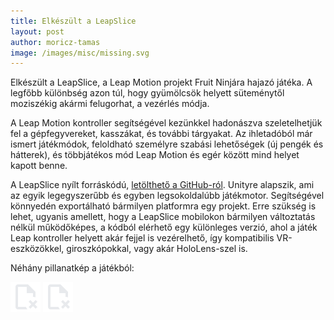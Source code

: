 ```yaml
---
title: Elkészült a LeapSlice
layout: post
author: moricz-tamas
image: /images/misc/missing.svg
---
```


Elkészült a LeapSlice, a Leap Motion projekt Fruit Ninjára hajazó játéka. A legfőbb különbség azon túl, hogy gyümölcsök helyett süteménytől moziszékig akármi felugorhat, a vezérlés módja.

A Leap Motion kontroller segítségével kezünkkel hadonászva szeletelhetjük fel a gépfegyvereket, kasszákat, és további tárgyakat. Az ihletadóból már ismert játékmódok, feloldható személyre szabási lehetőségek (új pengék és hátterek), és többjátékos mód Leap Motion és egér között mind helyet kapott benne.

A LeapSlice nyílt forráskódú, [letölthető a GitHub-ról](https://github.com/VoidXH/LeapSlice). Unityre alapszik, ami az egyik legegyszerűbb és egyben legsokoldalúbb játékmotor. Segítségével könnyedén exportálható bármilyen platformra egy projekt. Erre szükség is lehet, ugyanis amellett, hogy a LeapSlice mobilokon bármilyen változtatás nélkül működőképes, a kódból elérhető egy különleges verzió, ahol a játék Leap kontroller helyett akár fejjel is vezérelhető, így kompatibilis VR-eszközökkel, giroszkópokkal, vagy akár HoloLens-szel is.

Néhány pillanatkép a játékból:

![](/images/misc/missing.svg)
![](/images/misc/missing.svg)
